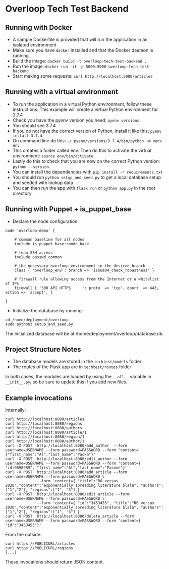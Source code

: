 # Overloop Tech Test Backend

## Running with Docker

- A sample Dockerfile is provided that will run the application in an isolated environment
- Make sure you have `docker` installed and that the Docker daemon is running
- Build the image: `docker build -t overloop-tech-test-backend .`
- Run the image: `docker run -it -p 5000:5000 overloop-tech-test-backend`
- Start making some requests: `curl http://localhost:5000/articles`

## Running with a virtual environment

- To run the application in a virtual Python environment, follow these instructions. This example will create a virtual Python environment for 3.7.4
- Check you have the pyenv version you need: `pyenv versions`
- You should see 3.7.4
- If you do not have the correct version of Python, install it like this: `pyenv install 3.7.4`
- On command line do this: `~/.pyenv/versions/3.7.4/bin/python -m venv env`
- This creates a folder called env. Then do this to activate the virtual environment: `source env/bin/activate`
- Lastly do this to check that you are now on the correct Python version: `python --version`
- You can install the dependencies with `pip install -r requirements.txt`
- You should run `python setup_and_seed.py` to get a local database setup and seeded with lookup data
- You can then run the app with `flask run` or `python app.py` in the root directory

## Running with Puppet + is_puppet_base

- Declare the node configuration:

```
node 'overloop-demo' {

    # common baseline for all nodes
    include is_puppet_base::node_base

    # team SSH access
    include passwd_common

    # the necessary overloop environment in the desired branch
    class { 'overloop_env': branch => 'issue04_check_robustness' }

    # firewall rule allowing access from the Internet or a whitelist of IPs
    firewall { '300 API HTTPS     ': proto  => 'tcp', dport  => 443, action => 'accept', }

}
```
- Initialize the database by running:

```
cd /home/deployment/overloop
sudo python3 setup_and_seed.py
```

The initialized database will be at /home/deployment/overloop/database.db.

## Project Structure Notes

- The database models are stored in the `techtest/models` folder
- The routes of the Flask app are in `techtest/routes` folder

In both cases, the modules are loaded by using the `__all__` variable in `__init__.py`, so be sure to update this if you add new files.

## Example invocations

Internally:
```
curl http://localhost:8080/articles
curl http://localhost:8080/regions
curl http://localhost:8080/authors
curl http://localhost:8080/article/1
curl http://localhost:8080/region/1
curl http://localhost:8080/author/1
curl -X POST  http://localhost:8080/add_author  --form username=USERNAME --form password=PASSWORD --form 'content={"first_name":"Al","last_name":"Packa"}'
curl -X POST  http://localhost:8080/edit_author --form username=USERNAME --form password=PASSWORD --form 'content={ "id:9898989", "first_name":"Al","last_name":"Pacone"}' 
curl -X POST  http://localhost:8080/add_article --form username=USERNAME --form password=PASSWORD \
              --form 'content={ "title":"R0 versus 2020","content":"exponentially spreading literature blala", "authors":["1","2"], "regions":["1", "3"] }'
curl -X POST  http://localhost:8080/edit_article --form username=USERNAME --form password=PASSWORD \
              --form 'content={ "id":"3453455", "title":"R0 versus 2020","content":"exponentially spreading literature blala", "authors":["1","2"], "regions":["1", "3"] }'
curl -X POST  http://localhost:8080/delete_article --form username=USERNAME --form password=PASSWORD --form 'content={ "id":"3453455"}'
```

From the outside:
```
curl https://PUBLICURL/articles
curl https://PUBLICURL/regions
[...]
``` 

These invocations should return JSON content.
